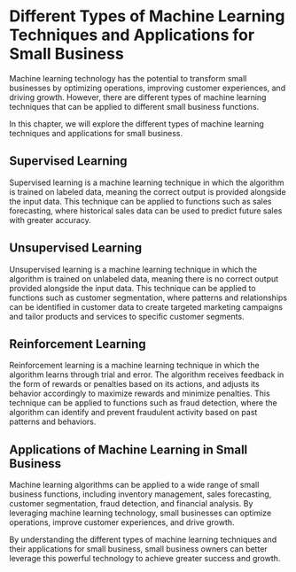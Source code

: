 Different Types of Machine Learning Techniques and Applications for Small Business
===========================================================================================================================================================

Machine learning technology has the potential to transform small businesses by optimizing operations, improving customer experiences, and driving growth. However, there are different types of machine learning techniques that can be applied to different small business functions.

In this chapter, we will explore the different types of machine learning techniques and applications for small business.

Supervised Learning
-------------------

Supervised learning is a machine learning technique in which the algorithm is trained on labeled data, meaning the correct output is provided alongside the input data. This technique can be applied to functions such as sales forecasting, where historical sales data can be used to predict future sales with greater accuracy.

Unsupervised Learning
---------------------

Unsupervised learning is a machine learning technique in which the algorithm is trained on unlabeled data, meaning there is no correct output provided alongside the input data. This technique can be applied to functions such as customer segmentation, where patterns and relationships can be identified in customer data to create targeted marketing campaigns and tailor products and services to specific customer segments.

Reinforcement Learning
----------------------

Reinforcement learning is a machine learning technique in which the algorithm learns through trial and error. The algorithm receives feedback in the form of rewards or penalties based on its actions, and adjusts its behavior accordingly to maximize rewards and minimize penalties. This technique can be applied to functions such as fraud detection, where the algorithm can identify and prevent fraudulent activity based on past patterns and behaviors.

Applications of Machine Learning in Small Business
--------------------------------------------------

Machine learning algorithms can be applied to a wide range of small business functions, including inventory management, sales forecasting, customer segmentation, fraud detection, and financial analysis. By leveraging machine learning technology, small businesses can optimize operations, improve customer experiences, and drive growth.

By understanding the different types of machine learning techniques and their applications for small business, small business owners can better leverage this powerful technology to achieve greater success and growth.
